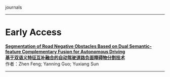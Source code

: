  journals


*****
 # Early Access
 
**[Segmentation of Road Negative Obstacles Based on Dual Semantic-feature Complementary Fusion for Autonomous Driving](https://ieeexplore.ieee.org/document/10468640)**  
**[基于双语义特征互补融合的自动驾驶道路负面障碍物分割技术](https://github.com/Papers2Chinese/Paper2Chinese/blob/main/Journals/TIV/Early_Access/Segmentation%20of%20Road%20Negative%20Obstacles%20Based%20on%20Dual%20Semantic-feature%20Complementary%20Fusion%20for%20Autonomous%20Driving/Segmentation%20of%20Road%20Negative%20Obstacles%20Based%20on%20Dual%20Semantic-feature%20Complementary%20Fusion%20for%20Autonomous%20Driving.md)**  
作者：Zhen Feng; Yanning Guo; Yuxiang Sun

****
